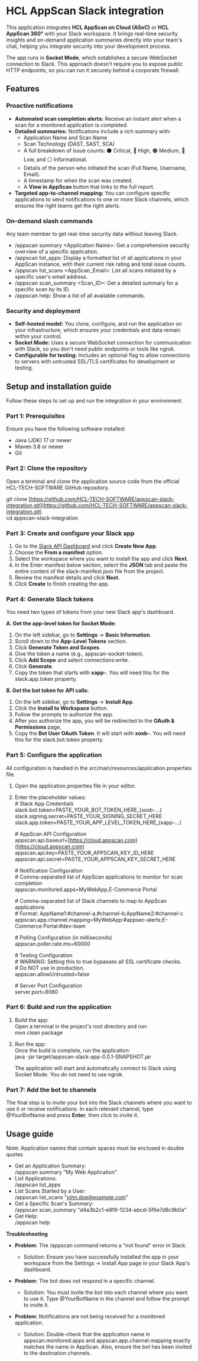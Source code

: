 # **HCL AppScan Slack integration**

This application integrates **HCL AppScan on Cloud (ASoC)** or **HCL AppScan 360°** with your Slack workspace. It brings real-time security insights and on-demand application summaries directly into your team's chat, helping you integrate security into your development process.

The app runs in **Socket Mode**, which establishes a secure WebSocket connection to Slack. This approach doesn't require you to expose public HTTP endpoints, so you can run it securely behind a corporate firewall.

## **Features**

### **Proactive notifications**

* **Automated scan completion alerts:** Receive an instant alert when a scan for a monitored application is completed.  
* **Detailed summaries:** Notifications include a rich summary with:  
  * Application Name and Scan Name  
  * Scan Technology (DAST, SAST, SCA)  
  * A full breakdown of issue counts: ⚫ Critical, 🔴 High, 🟠 Medium, 🔵 Low, and ⚪️ Informational.  
  * Details of the person who initiated the scan (Full Name, Username, Email).  
  * A timestamp for when the scan was created.  
  * A **View in AppScan** button that links to the full report.  
* **Targeted app-to-channel mapping:** You can configure specific applications to send notifications to one or more Slack channels, which ensures the right teams get the right alerts.

### **On-demand slash commands**

Any team member to get real-time security data without leaving Slack.

* /appscan summary \<Application Name\>: Get a comprehensive security overview of a specific application.  
* /appscan list\_apps: Display a formatted list of all applications in your AppScan instance, with their current risk rating and total issue counts.  
* /appscan list\_scans \<AppScan\_Email\>: List all scans initiated by a specific user's email address.  
* /appscan scan\_summary \<Scan\_ID\>: Get a detailed summary for a specific scan by its ID.  
* /appscan help: Show a list of all available commands.

### **Security and deployment**

* **Self-hosted model:** You clone, configure, and run the application on your infrastructure, which ensures your credentials and data remain within your control.  
* **Socket Mode:** Uses a secure WebSocket connection for communication with Slack, so you don't need public endpoints or tools like ngrok.  
* **Configurable for testing:** Includes an optional flag to allow connections to servers with untrusted SSL/TLS certificates for development or testing.

## **Setup and installation guide**

Follow these steps to set up and run the integration in your environment.

### **Part 1: Prerequisites**

Ensure you have the following software installed:

* Java (JDK) 17 or newer  
* Maven 3.8 or newer  
* Git

### **Part 2: Clone the repository**

Open a terminal and clone the application source code from the official HCL-TECH-SOFTWARE GitHub repository.

git clone [https://github.com/HCL-TECH-SOFTWARE/appscan-slack-integration.git](https://github.com/HCL-TECH-SOFTWARE/appscan-slack-integration.git)  
cd appscan-slack-integration

### **Part 3: Create and configure your Slack app**

1. Go to the [Slack API Dashboard](https://api.slack.com/apps) and click **Create New App**.  
2. Choose the **From a manifest** option.  
3. Select the workspace where you want to install the app and click **Next**.  
4. In the Enter manifest below section, select the **JSON** tab and paste the entire content of the slack-manifest.json file from the project.  
5. Review the manifest details and click **Next**.  
6. Click **Create** to finish creating the app.

### **Part 4: Generate Slack tokens**

You need two types of tokens from your new Slack app's dashboard.

**A. Get the app-level token for Socket Mode:**

1. On the left sidebar, go to **Settings** \-\> **Basic Information**.  
2. Scroll down to the **App-Level Tokens** section.  
3. Click **Generate Token and Scopes**.  
4. Give the token a name (e.g., appscan-socket-token).  
5. Click **Add Scope** and select connections:write.  
6. Click **Generate**.  
7. Copy the token that starts with **xapp-**. You will need this for the slack.app.token property.

**B. Get the bot token for API calls:**

1. On the left sidebar, go to **Settings** \-\> **Install App**.  
2. Click the **Install to Workspace** button.  
3. Follow the prompts to authorize the app.  
4. After you authorize the app, you will be redirected to the **OAuth & Permissions** page.  
5. Copy the **Bot User OAuth Token**. It will start with **xoxb-**. You will need this for the slack.bot.token property.

### **Part 5: Configure the application**

All configuration is handled in the src/main/resources/application.properties file.

1. Open the application.properties file in your editor.  
     
2. Enter the placeholder values:  
   \# Slack App Credentials  
   slack.bot.token=PASTE\_YOUR\_BOT\_TOKEN\_HERE\_(xoxb-...)  
   slack.signing.secret=PASTE\_YOUR\_SIGNING\_SECRET\_HERE  
   slack.app.token=PASTE\_YOUR\_APP\_LEVEL\_TOKEN\_HERE\_(xapp-...)  
     
   \# AppScan API Configuration  
   appscan.api.baseurl=[https://cloud.appscan.com](https://cloud.appscan.com)  
   appscan.api.key=PASTE\_YOUR\_APPSCAN\_KEY\_ID\_HERE  
   appscan.api.secret=PASTE\_YOUR\_APPSCAN\_KEY\_SECRET\_HERE  
     
   \# Notification Configuration  
   \# Comma-separated list of AppScan applications to monitor for scan completion  
   appscan.monitored.apps=MyWebApp,E-Commerce Portal  
     
   \# Comma-separated list of Slack channels to map to AppScan applications  
   \# Format: AppName1:\#channel-a,\#channel-b;AppName2:\#channel-c  
   appscan.app.channel.mapping=MyWebApp:\#appsec-alerts;E-Commerce Portal:\#dev-team  
     
   \# Polling Configuration (in milliseconds)  
   appscan.poller.rate.ms=60000  
     
   \# Testing Configuration  
   \# WARNING: Setting this to true bypasses all SSL certificate checks.  
   \# Do NOT use in production.  
   appscan.allowUntrusted=false  
     
   \# Server Port Configuration  
   server.port=8080

### **Part 6: Build and run the application**

1. Build the app:  
   Open a terminal in the project's root directory and run:  
   mvn clean package  
     
2. Run the app:  
   Once the build is complete, run the application:  
   java \-jar target/appscan-slack-app-0.0.1-SNAPSHOT.jar  
     
   The application will start and automatically connect to Slack using Socket Mode. You do not need to use ngrok.

### **Part 7: Add the bot to channels**

The final step is to invite your bot into the Slack channels where you want to use it or receive notifications. In each relevant channel, type @YourBotName and press **Enter**, then click to invite it.

## **Usage guide**

Note: Application names that contain spaces must be enclosed in double quotes

* Get an Application Summary:  
  /appscan summary "My Web Application"  
* List Applications:  
  /appscan list\_apps  
* List Scans Started by a User:  
  /appscan list\_scans "[john.doe@example.com](mailto:john.doe@example.com)"  
* Get a Specific Scan's Summary:  
  /appscan scan\_summary "d4a3b2c1-e8f9-1234-abcd-5f6e7d8c9b0a"  
* Get Help:  
  /appscan help

**Troubleshooting**

* **Problem**: The /appscan command returns a "not found" error in Slack.  
  * Solution: Ensure you have successfully installed the app in your workspace from the Settings \-\> Install App page in your Slack App's dashboard.


* **Problem**: The bot does not respond in a specific channel.  
  * Solution: You must invite the bot into each channel where you want to use it. Type @YourBotName in the channel and follow the prompt to invite it.

* **Problem**: Notifications are not being received for a monitored application.  
  * Solution: Double-check that the application name in appscan.monitored.apps and appscan.app.channel.mapping exactly matches the name in AppScan. Also, ensure the bot has been invited to the destination channels.